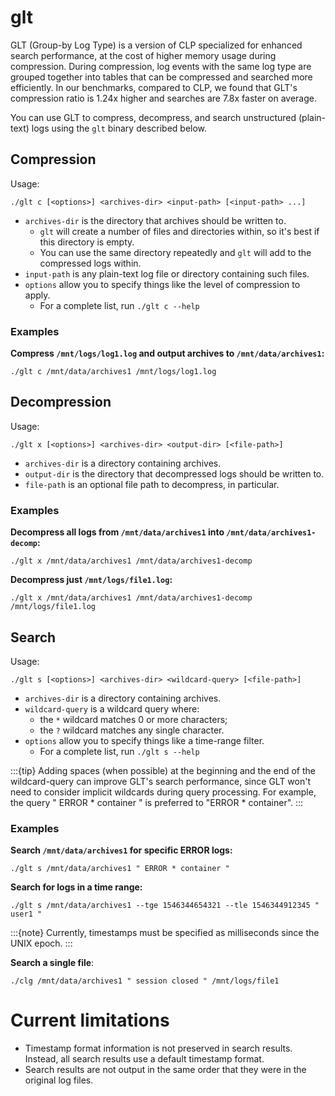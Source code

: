 # glt

GLT (Group-by Log Type) is a version of CLP specialized for enhanced search performance, at the 
cost of higher memory usage during compression. During compression, log events with the same log 
type are grouped together into tables that can be compressed and searched more efficiently. In our
benchmarks, compared to CLP, we found that GLT's compression ratio is 1.24x higher and searches 
are 7.8x faster on average.

You can use GLT to compress, decompress, and search unstructured (plain-text) logs using the `glt`
binary described below.

## Compression

Usage:

```shell
./glt c [<options>] <archives-dir> <input-path> [<input-path> ...]
```

* `archives-dir` is the directory that archives should be written to.
  * `glt` will create a number of files and directories within, so it's best if this directory is
    empty.
  * You can use the same directory repeatedly and `glt` will add to the compressed logs within.
* `input-path` is any plain-text log file or directory containing such files.
* `options` allow you to specify things like the level of compression to apply.
    * For a complete list, run `./glt c --help`

### Examples

**Compress `/mnt/logs/log1.log` and output archives to `/mnt/data/archives1`:**

```shell
./glt c /mnt/data/archives1 /mnt/logs/log1.log
```

## Decompression

Usage:

```shell
./glt x [<options>] <archives-dir> <output-dir> [<file-path>]
```

* `archives-dir` is a directory containing archives.
* `output-dir` is the directory that decompressed logs should be written to.
* `file-path` is an optional file path to decompress, in particular.

### Examples

**Decompress all logs from `/mnt/data/archives1` into `/mnt/data/archives1-decomp`:**

```shell
./glt x /mnt/data/archives1 /mnt/data/archives1-decomp
```

**Decompress just `/mnt/logs/file1.log`:**

```shell
./glt x /mnt/data/archives1 /mnt/data/archives1-decomp /mnt/logs/file1.log
```

## Search

Usage:

```shell
./glt s [<options>] <archives-dir> <wildcard-query> [<file-path>]
```

* `archives-dir` is a directory containing archives.
* `wildcard-query` is a wildcard query where:
    * the `*` wildcard matches 0 or more characters;
    * the `?` wildcard matches any single character.
* `options` allow you to specify things like a time-range filter.
    * For a complete list, run `./glt s --help`

:::{tip}
Adding spaces (when possible) at the beginning and the end of the wildcard-query can improve GLT's 
search performance, since GLT won't need to consider implicit wildcards during query processing.
For example, the query " ERROR * container " is preferred to "ERROR * container".
:::

### Examples

**Search `/mnt/data/archives1` for specific ERROR logs:**

```shell
./glt s /mnt/data/archives1 " ERROR * container "
```

**Search for logs in a time range:**

```shell
./glt s /mnt/data/archives1 --tge 1546344654321 --tle 1546344912345 " user1 "
```

:::{note}
Currently, timestamps must be specified as milliseconds since the UNIX epoch.
:::

**Search a single file**:

```shell
./clg /mnt/data/archives1 " session closed " /mnt/logs/file1
```

# Current limitations

* Timestamp format information is not preserved in search results. Instead, all search results use a
  default timestamp format.
* Search results are not output in the same order that they were in the original log files.
